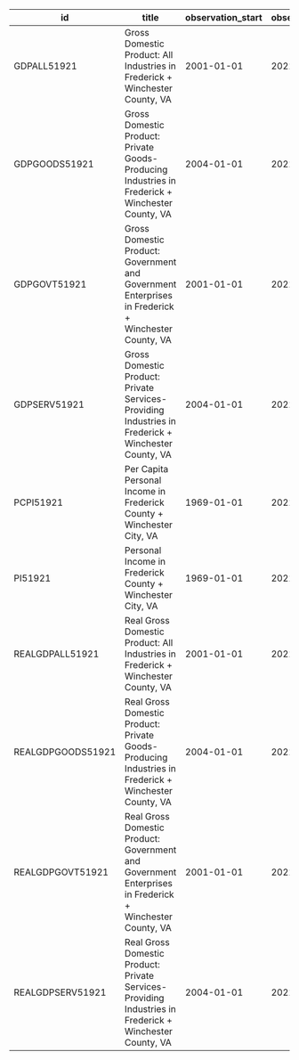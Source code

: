 | id                | title                                                                                                   | observation_start   | observation_end   |
|-------------------|---------------------------------------------------------------------------------------------------------|---------------------|-------------------|
| GDPALL51921       | Gross Domestic Product: All Industries in Frederick + Winchester County, VA                             | 2001-01-01          | 2021-01-01        |
| GDPGOODS51921     | Gross Domestic Product: Private Goods-Producing Industries in Frederick + Winchester County, VA         | 2004-01-01          | 2021-01-01        |
| GDPGOVT51921      | Gross Domestic Product: Government and Government Enterprises in Frederick + Winchester County, VA      | 2001-01-01          | 2021-01-01        |
| GDPSERV51921      | Gross Domestic Product: Private Services-Providing Industries in Frederick + Winchester County, VA      | 2004-01-01          | 2021-01-01        |
| PCPI51921         | Per Capita Personal Income in Frederick County + Winchester City, VA                                    | 1969-01-01          | 2021-01-01        |
| PI51921           | Personal Income in Frederick County + Winchester City, VA                                               | 1969-01-01          | 2021-01-01        |
| REALGDPALL51921   | Real Gross Domestic Product: All Industries in Frederick + Winchester County, VA                        | 2001-01-01          | 2021-01-01        |
| REALGDPGOODS51921 | Real Gross Domestic Product: Private Goods-Producing Industries in Frederick + Winchester County, VA    | 2004-01-01          | 2021-01-01        |
| REALGDPGOVT51921  | Real Gross Domestic Product: Government and Government Enterprises in Frederick + Winchester County, VA | 2001-01-01          | 2021-01-01        |
| REALGDPSERV51921  | Real Gross Domestic Product: Private Services-Providing Industries in Frederick + Winchester County, VA | 2004-01-01          | 2021-01-01        |